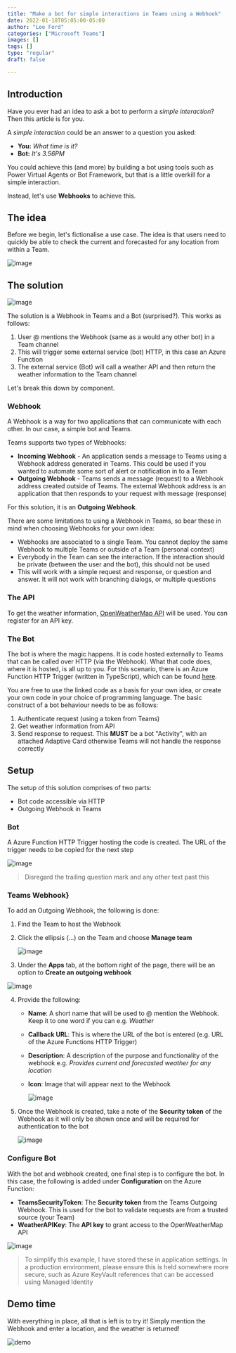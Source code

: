 ```yaml
---
title: "Make a bot for simple interactions in Teams using a Webhook"
date: 2022-01-18T05:05:00-05:00
author: "Lee Ford"
categories: ["Microsoft Teams"]
images: []
tags: []
type: "regular"
draft: false

---
```


## Introduction

Have you ever had an idea to ask a bot to perform a *simple
interaction*? Then this article is for you.

A *simple interaction* could be an answer to a question you asked:

-   **You:** *What time is it?*
-   **Bot:** *It's 3.56PM*

You could achieve this (and more) by building a bot using tools such as
Power Virtual Agents or Bot Framework, but that is a little overkill for
a simple interaction.

Instead, let's use **Webhooks** to achieve this.

## The idea 

Before we begin, let's fictionalise a use case. The idea is that users
need to quickly be able to check the current and forecasted for any
location from within a Team.

![image](https://user-images.githubusercontent.com/472320/149214689-3bf95faa-11dc-466d-999d-731f41c6d8f3.png)

## The solution

![image](https://user-images.githubusercontent.com/472320/149226058-e5b23a26-ab06-4197-a93e-0343ee3fbbf6.png)

The solution is a Webhook in Teams and a Bot (surprised?). This works as
follows:

1.  User @ mentions the Webhook (same as a would any other bot) in a
    Team channel
2.  This will trigger some external service (bot) HTTP, in this case an
    Azure Function
3.  The external service (Bot) will call a weather API and then return
    the weather information to the Team channel

Let's break this down by component.

###  Webhook 

A Webhook is a way for two applications that can communicate with each
other. In our case, a simple bot and Teams.

Teams supports two types of Webhooks:

-   **Incoming Webhook** - An application sends a message to Teams using
    a Webhook address generated in Teams. This could be used if you
    wanted to automate some sort of alert or notification in to a Team
-   **Outgoing Webhook** - Teams sends a message (request) to a Webhook
    address created outside of Teams. The external Webhook address is an
    application that then responds to your request with message
    (response)

For this solution, it is an **Outgoing Webhook**.

There are some limitations to using a Webhook in Teams, so bear these in
mind when choosing Webhooks for your own idea:

-   Webhooks are associated to a single Team. You cannot deploy the same
    Webhook to multiple Teams or outside of a Team (personal context)
-   Everybody in the Team can see the interaction. If the interaction
    should be private (between the user and the bot), this should not be
    used
-   This will work with a simple request and response, or question and
    answer. It will not work with branching dialogs, or multiple
    questions

### The API 

To get the weather information, [OpenWeatherMap
API](https://openweathermap.org/api) will be used. You can register for
an API key.

### The Bot 

The bot is where the magic happens. It is code hosted externally to
Teams that can be called over HTTP (via the Webhook). What that code
does, where it is hosted, is all up to you. For this scenario, there is
an Azure Function HTTP Trigger (written in TypeScript), which can be
found
[here](https://github.com/leeford/teams-webhook-weatherbot-sample).

You are free to use the linked code as a basis for your own idea, or
create your own code in your choice of programming language. The basic
construct of a bot behaviour needs to be as follows:

1.  Authenticate request (using a token from Teams)
2.  Get weather information from API
3.  Send response to request. This **MUST** be a bot "Activity", with
    an attached Adaptive Card otherwise Teams will not handle the
    response correctly

##  Setup 

The setup of this solution comprises of two parts:

-   Bot code accessible via HTTP
-   Outgoing Webhook in Teams

###  Bot 

A Azure Function HTTP Trigger hosting the code is created. The URL of
the trigger needs to be copied for the next step

![image](https://user-images.githubusercontent.com/472320/149174368-58562d12-5554-4625-a902-0df103e00cff.png)

> Disregard the trailing question mark and any other text past this

### Teams Webhook}

To add an Outgoing Webhook, the following is done:

1.  Find the Team to host the Webhook

2.  Click the ellipsis (\...) on the Team and choose **Manage team**

    ![image](https://user-images.githubusercontent.com/472320/149214507-8e0f6fac-4fc7-4901-b121-4cdab13d7aae.png)

3.  Under the **Apps** tab, at the bottom right of the page, there will
    be an option to **Create an outgoing webhook**

![image](https://user-images.githubusercontent.com/472320/149138950-b86db5c1-cef7-4334-bd3e-c52f90a49e75.png)

4.  Provide the following:

    -   **Name**: A short name that will be used to @ mention the
        Webhook. Keep it to one word if you can e.g. *Weather*

    -   **Callback URL**: This is where the URL of the bot is entered
        (e.g. URL of the Azure Functions HTTP Trigger)

    -   **Description**: A description of the purpose and functionality
        of the webhook e.g. *Provides current and forecasted weather for
        any location*

    -   **Icon**: Image that will appear next to the Webhook

        ![image](https://user-images.githubusercontent.com/472320/149214338-c8217ed4-bdb9-468d-be26-ccac553a735f.png)

5.  Once the Webhook is created, take a note of the **Security token**
    of the Webhook as it will only be shown once and will be required
    for authentication to the bot

    ![image](https://user-images.githubusercontent.com/472320/149213977-50ff69b7-cb4a-44fb-bfc6-277e8214a605.png)

### Configure Bot

With the bot and webhook created, one final step is to configure the
bot. In this case, the following is added under **Configuration** on the
Azure Function:

-   **TeamsSecurityToken**: The **Security token** from the Teams
    Outgoing Webhook. This is used for the bot to validate requests are
    from a trusted source (your Team)
-   **WeatherAPIKey**: The **API key** to grant access to the
    OpenWeatherMap API

![image](https://user-images.githubusercontent.com/472320/149180772-e8942bd0-217d-4ee9-b734-9f1910ad2535.png)

> To simplify this example, I have stored these in application settings.
> In a production environment, please ensure this is held somewhere more
> secure, such as Azure KeyVault references that can be accessed using
> Managed Identity

## Demo time 

With everything in place, all that is left is to try it! Simply mention
the Webhook and enter a location, and the weather is returned!

![demo](https://user-images.githubusercontent.com/472320/149221643-96f50590-dd93-4616-83f5-98ff9d219a4b.gif)
